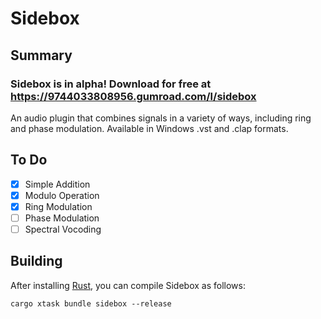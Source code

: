 # Sidebox

## Summary

### Sidebox is in alpha! Download for free at https://9744033808956.gumroad.com/l/sidebox
An audio plugin that combines signals in a variety of ways, including ring and phase modulation. Available in Windows .vst and .clap formats.

## To Do

- [x] Simple Addition
- [x] Modulo Operation
- [x] Ring Modulation
- [ ] Phase Modulation
- [ ] Spectral Vocoding

## Building

After installing [Rust](https://rustup.rs/), you can compile Sidebox as follows:

```shell
cargo xtask bundle sidebox --release
```
